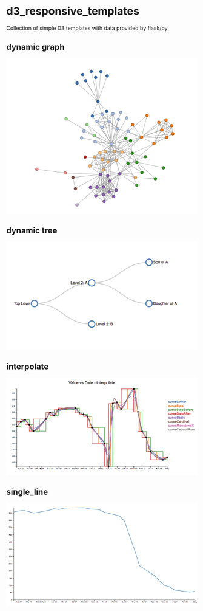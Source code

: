 # d3_responsive_templates
Collection of simple D3 templates with data provided by flask/py

## dynamic graph
![image](png/graph.png)

## dynamic tree
![image](png/dynTree.png)

## interpolate
![interpolate image](png/interpolate.png)

## single_line
![line image](png/single_line.png)

